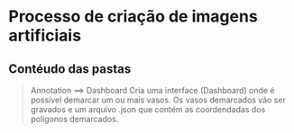 # Processo de criação de imagens artificiais

## Contéudo das pastas

> Annotation ==> Dashboard
Cria uma interface (Dashboard) onde é possível demarcar um ou mais vasos. Os vasos demarcados vão ser gravados e um arquivo .json que contém as coordendadas dos polígonos demarcados. 

